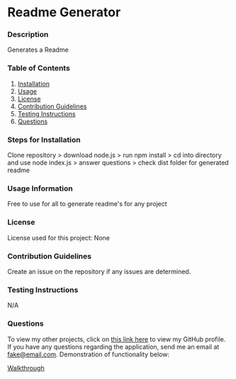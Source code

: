 # Readme Generator

### Description
Generates a Readme

### Table of Contents
1. [Installation](#installation)
2. [Usage](#usage)
3. [License](#license)
4. [Contribution Guidelines](#contribution)
5. [Testing Instructions](#testing)
6. [Questions](#questions)

<a name="installation"></a>
### Steps for Installation
Clone repository > download node.js > run npm install > cd into directory and use node index.js > answer questions > check dist folder for generated readme

<a name="usage"></a>
### Usage Information
Free to use for all to generate readme's for any project

<a name="license"></a>
### License
License used for this project: None

<a name="contribution"></a>
### Contribution Guidelines
Create an issue on the repository if any issues are determined.

<a name="testing"></a>
### Testing Instructions
N/A

<a name="questions"></a>
### Questions
To view my other projects, click on <a href="https://github.com/bsolis6878">this link here</a> to view my GitHub profile.</br>
If you have any questions regarding the application, send me an email at fake@email.com.
Demonstration of functionality below:

[Walkthrough](Walkthrough.webm)